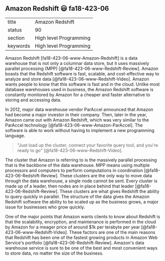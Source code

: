 ## Amazon Redshift :smiley: fa18-423-06


|          |                        |
| -------- | ---------------------- |
| title    | Amazon Redshift        | 
| status   | 90                     |
| section  | High level Programming |
| keywords | High level Programming |


     
Amazon Redshift [fa18-423-06-www-Amazon-Redshift] is a data warehouse that is
not only a columnar data store, but it uses massively parallel processing (MPP)
[@fa18-423-06-www-Redshift-Review]. Amazon boasts that the Redshift software is
fast, scalable, and cost-effective way to analyze and store data
[@fa18-423-06-www-Redshift-Video]. Amazon wants people to know that this
software is fast and in the cloud. Unlike most database warehouses used in
business, the Amazon Redshift software is constantly monitored by Amazon for a
cheaper and faster alternative to storing and accessing data.

In 2012, major data warehouse vendor ParAccel announced that Amazon had become a
major investor in their company. Then, later in the year, Amazon came out with
Amazon Redshift, which was very similar to the ParAccel technology
[@fa18-423-06-www-Amazon-ParAccel]. The software is able to work without having
to implement a new programming language.

> "Just load up the cluster, connect your favorite query tool, and you're ready
> to go" [@fa18-423-06-www-Redshift-Video].

The cluster that Amazon is referring to is the massively parallel processing
that is the backbone of the data warehouse. MPP means using multiple processors
and computers to perform computations in coordination
[@fa18-423-06-Redshift-Review]. These clusters are the only way to move data
through the data warehouse, a single node cannot be sent. Every cluster is made
up of a leader, then nodes are in place behind that leader
[@fa18-423-06-Redshift-Review]. These clusters are what gives Redshift the
ability to query quickly in parallel. The structure of the data gives the Amazon
Redshift software the ability to be scaled up as the business grows, a major
issue for businesses who grow quickly.

One of the major points that Amazon wants clients to know about Redshift is that
the scalability, encryption, and maintenance is performed in the cloud by Amazon
for a meager price of around $1k per terabyte per year
[@fa18-423-06-www-Redshift-Video]. These factors are one of the main reasons
that Redshift has been one of the fastest growing products in Amazon Web
Service's portfolio [@fa18-423-06-Redshift-Review]. Amazon's data warehouse
service is sure to be one of the best and most convenient ways to store data, no
matter the size of the business. 


